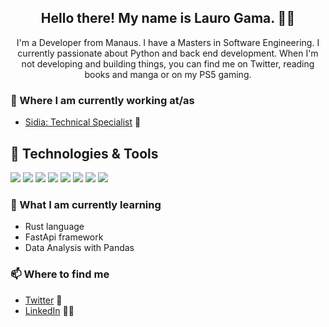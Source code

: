 <h2 align="center">Hello there! My name is Lauro Gama. 👋🤓</h2>
<p align="center">I'm a Developer from Manaus.
I have a Masters in Software Engineering.
I currently passionate about Python and back end development.
When I'm not developing and building things, you can find me on Twitter, reading books and manga or on my PS5 gaming.</p>

### 💼 Where I am currently working at/as
- [Sidia: Technical Specialist](http://www.sidia.com) 💼 

## 🔧 Technologies & Tools
![](https://img.shields.io/badge/OS-Linux-informational?style=plastic&logo=linux&logoColor=white&color=2bbc8a)
![](https://img.shields.io/badge/OS-Android-informational?style=plastic&logo=android&logoColor=white&color=2bbc8a)
![](https://img.shields.io/badge/Editor-Vim-informational?style=plastic&logo=vim&logoColor=white&color=019733)
![](https://img.shields.io/badge/Editor-VScode-informational?style=plastic&logo=visual-studio-code&logoColor=white&color=007ACC)
![](https://img.shields.io/badge/Code-Python-informational?style=plastic&logo=python&logoColor=white&color=2bbc8a)
![](https://img.shields.io/badge/Code-JavaScript-informational?style=plastic&logo=javascript&logoColor=white&color=2bbc8a)
![](https://img.shields.io/badge/Shell-ZSH-informational?style=plastic&logo=gnu-bash&logoColor=white&color=2bbc8a)
![](https://img.shields.io/badge/Tools-Docker-informational?style=plastic&logo=docker&logoColor=white&color=2bbc8a)

### 📖 What I am currently learning
- Rust language
- FastApi framework
- Data Analysis with Pandas


### 📫 Where to find me
- [Twitter](https://twitter.com/laurogama) 🐤
- [LinkedIn](https://linkedin.com/in/laurogama) 👨💼

<!--
**laurogama/laurogama** is a ✨ _special_ ✨ repository because its `README.md` (this file) appears on your GitHub profile.

Here are some ideas to get you started:

- 🔭 I’m currently working on ...
- 🌱 I’m currently learning ...
- 👯 I’m looking to collaborate on ...
- 🤔 I’m looking for help with ...
- 💬 Ask me about ...
- 📫 How to reach me: ...
- 😄 Pronouns: ...
- ⚡ Fun fact: ...
-->
